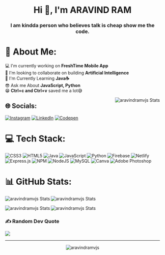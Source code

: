 <h1 align="center">Hi 👋, I'm ARAVIND RAM</h1>
<h3 align="center">I am kindda person who believes talk is cheap show me the code.</h3>

# 💫 About Me:
💻 I'm currently working on **FreshTime Mobile App**<br>
🤼 I'm looking to collaborate on building **Artificial Intelligence**<br>
🌱 I'm Currently Learning **Java☕**<br>
😎 Ask me About **JavaScript, Python**<br>
😁 **Ctrl+c and Ctrl+v** saved me a lot😅<br>

<p><img align="right" src="https://miro.medium.com/v2/resize:fit:828/format:webp/1*Erk4NawQOHkf4wSN7JmB_A.jpeg" alt="aravindramvjs Stats" /></p>


## 🌐 Socials:
[![Instagram](https://img.shields.io/badge/Instagram-%23E4405F.svg?logo=Instagram&logoColor=white)](https://instagram.com/aravindramvjs) [![LinkedIn](https://img.shields.io/badge/LinkedIn-%230077B5.svg?logo=linkedin&logoColor=white)](https://linkedin.com/in/aravindram21) [![Codepen](https://img.shields.io/badge/Codepen-000000?style=for-the-badge&logo=codepen&logoColor=white)](https://codepen.io/@aravindramvjs) 

# 💻 Tech Stack:
![CSS3](https://img.shields.io/badge/css3-%231572B6.svg?style=for-the-badge&logo=css3&logoColor=white) ![HTML5](https://img.shields.io/badge/html5-%23E34F26.svg?style=for-the-badge&logo=html5&logoColor=white) ![Java](https://img.shields.io/badge/java-%23ED8B00.svg?style=for-the-badge&logo=java&logoColor=white) ![JavaScript](https://img.shields.io/badge/javascript-%23323330.svg?style=for-the-badge&logo=javascript&logoColor=%23F7DF1E) ![Python](https://img.shields.io/badge/python-3670A0?style=for-the-badge&logo=python&logoColor=ffdd54) ![Firebase](https://img.shields.io/badge/firebase-%23039BE5.svg?style=for-the-badge&logo=firebase) ![Netlify](https://img.shields.io/badge/netlify-%23000000.svg?style=for-the-badge&logo=netlify&logoColor=#00C7B7) ![Express.js](https://img.shields.io/badge/express.js-%23404d59.svg?style=for-the-badge&logo=express&logoColor=%2361DAFB) ![NPM](https://img.shields.io/badge/NPM-%23000000.svg?style=for-the-badge&logo=npm&logoColor=white) ![NodeJS](https://img.shields.io/badge/node.js-6DA55F?style=for-the-badge&logo=node.js&logoColor=white) ![MySQL](https://img.shields.io/badge/mysql-%2300f.svg?style=for-the-badge&logo=mysql&logoColor=white) ![Canva](https://img.shields.io/badge/Canva-%2300C4CC.svg?style=for-the-badge&logo=Canva&logoColor=white) ![Adobe Photoshop](https://img.shields.io/badge/adobephotoshop-%2331A8FF.svg?style=for-the-badge&logo=adobephotoshop&logoColor=white)
# 📊 GitHub Stats:
<p><img align="left" src="https://github-readme-streak-stats.herokuapp.com/?user=aravindramvjs&theme=city_light&hide_border=false" alt="aravindramvjs Stats" /></p>
<p><img align="center" src="https://github-readme-stats.vercel.app/api?username=aravindramvjs&theme=city_light&hide_border=false&include_all_commits=true&count_private=true" alt="aravindramvjs Stats" /></p>
<p><img align="left" src="https://github-readme-stats.vercel.app/api/top-langs/?username=aravindramvjs&theme=city_light&hide_border=false&include_all_commits=true&count_private=true&layout=compact" alt="aravindramvjs Stats" /></p>
<p><img align="center" src="https://github-contributor-stats.vercel.app/api?username=aravindramvjs&limit=5&theme=onestar&combine_all_yearly_contributions=true" alt="aravindramvjs Stats" /></p>

### ✍️ Random Dev Quote
![](https://quotes-github-readme.vercel.app/api?type=horizontal&theme=light)

---

<p align="center"> <img src="https://visitcount.itsvg.in/api?id=aravindramvjs&icon=6&color=1" alt="aravindramvjs" /> </p>

